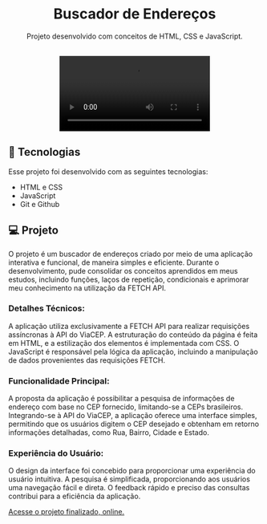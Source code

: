 <h1 align="center"> Buscador de Endereços </h1>

<p align="center">
Projeto desenvolvido com conceitos de HTML, CSS e JavaScript. <br/>

<br>

<p align="center">
    <video src="./images/README.mov"></video>
</p>

## 🚀 Tecnologias

Esse projeto foi desenvolvido com as seguintes tecnologias:

- HTML e CSS
- JavaScript
- Git e Github

## 💻 Projeto

O projeto é um buscador de endereços criado por meio de uma aplicação interativa e funcional, de maneira simples e eficiente. Durante o desenvolvimento, pude consolidar os conceitos aprendidos em meus estudos, incluindo funções, laços de repetição, condicionais e aprimorar meu conhecimento na utilização da FETCH API.

### Detalhes Técnicos:

A aplicação utiliza exclusivamente a FETCH API para realizar requisições assíncronas à API do ViaCEP. A estruturação do conteúdo da página é feita em HTML, e a estilização dos elementos é implementada com CSS. O JavaScript é responsável pela lógica da aplicação, incluindo a manipulação de dados provenientes das requisições FETCH.

### Funcionalidade Principal:

A proposta da aplicação é possibilitar a pesquisa de informações de endereço com base no CEP fornecido, limitando-se a CEPs brasileiros. Integrando-se à API do ViaCEP, a aplicação oferece uma interface simples, permitindo que os usuários digitem o CEP desejado e obtenham em retorno informações detalhadas, como Rua, Bairro, Cidade e Estado.

### Experiência do Usuário:

O design da interface foi concebido para proporcionar uma experiência do usuário intuitiva. A pesquisa é simplificada, proporcionando aos usuários uma navegação fácil e direta. O feedback rápido e preciso das consultas contribui para a eficiência da aplicação.

[Acesse o projeto finalizado, online.](https://jhonatansilva90.github.io/buscarEndereco-ViaCEP/)
